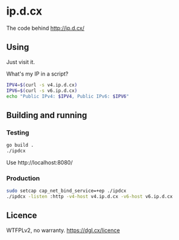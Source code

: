 # ip.d.cx

The code behind http://ip.d.cx/

## Using

Just visit it.

What's my IP in a script?
```sh
IPV4=$(curl -s v4.ip.d.cx)
IPV6=$(curl -s v6.ip.d.cx)
echo "Public IPv4: $IPV4, Public IPv6: $IPV6"
```

## Building and running

### Testing

```sh
go build .
./ipdcx
```

Use http://localhost:8080/

### Production

```sh
sudo setcap cap_net_bind_service=+ep ./ipdcx
./ipdcx -listen :http -v4-host v4.ip.d.cx -v6-host v6.ip.d.cx
```

## Licence

WTFPLv2, no warranty. https://dgl.cx/licence
